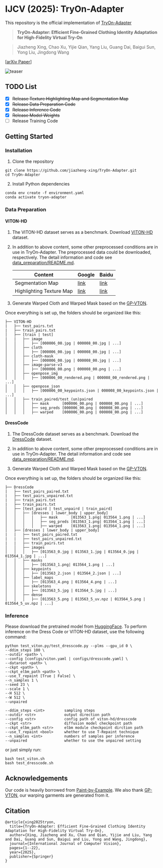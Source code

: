 # IJCV (2025): TryOn-Adapter
This repository is the official implementation of [TryOn-Adapter](https://arxiv.org/abs/2404.00878)

> **TryOn-Adapter: Efficient Fine-Grained Clothing Identity Adaptation for High-Fidelity Virtual Try-On**<br>

>
> Jiazheng Xing, Chao Xu, Yijie Qian, Yang Liu, Guang Dai, Baigui Sun, Yong Liu, Jingdong Wang

[[arXiv Paper](https://arxiv.org/abs/2404.00878)]&nbsp;

![teaser](assets/teaser.jpg)&nbsp;

## TODO List
- [x] ~~Release Texture Highlighting Map and Segmentation Map~~
- [x] ~~Release Data Preparation Code~~
- [x] ~~Release Inference Code~~
- [x] ~~Release Model Weights~~ 
- [ ] Release Training Code

## Getting Started
### Installation
1. Clone the repository
```shell
git clone https://github.com/jiazheng-xing/TryOn-Adapter.git
cd TryOn-Adapter
```
2. Install Python dependencies
```shell
conda env create -f environment.yaml
conda activate tryon-adapter
```

### Data Preparation
#### VITON-HD
1. The VITON-HD dataset serves as a benchmark. Download [VITON-HD](https://github.com/shadow2496/VITON-HD) dataset.

2. In addition to above content, some other preprocessed conditions are in use in TryOn-Adapter.  The preprocessed data could be downloaded, respectively. The detail information and code see [data_preparation/README.md](data_preparation/README.md). 

   |Content|Google|Baidu|
   |---|---|---|
   |Segmentation Map|[link](https://drive.google.com/file/d/18KvGWR-3siJ_mt7g4CcEVFi_51E7ZifA/view?usp=sharing)|[link](https://pan.baidu.com/s/1zm3XV34tcrXpYt6uAN4R9Q?pwd=ekyn)|
   |Highlighting Texture Map|[link](https://drive.google.com/file/d/111KBYA8-d9xl9a2aS9yUaTp0edflb7qT/view?usp=sharing)|[link](https://pan.baidu.com/s/1xWnvF7TeKB_2AzlCEbPsAQ?pwd=jnlz)|

3. Generate Warped Cloth and Warped Mask based on the [GP-VTON](https://github.com/xiezhy6/GP-VTON.git).

Once everything is set up, the folders should be organized like this:
```
├── VITON-HD
|   ├── test_pairs.txt
|   ├── train_pairs.txt
│   ├── [train | test]
|   |   ├── image
│   │   │   ├── [000006_00.jpg | 000008_00.jpg | ...]
│   │   ├── cloth
│   │   │   ├── [000006_00.jpg | 000008_00.jpg | ...]
│   │   ├── cloth-mask
│   │   │   ├── [000006_00.jpg | 000008_00.jpg | ...]
│   │   ├── image-parse-v3
│   │   │   ├── [000006_00.png | 000008_00.png | ...]
│   │   ├── openpose_img
│   │   │   ├── [000006_00_rendered.png | 000008_00_rendered.png | ...]
│   │   ├── openpose_json
│   │   │   ├── [000006_00_keypoints.json | 000008_00_keypoints.json | ...]
│   │   ├── train_paired/test_(un)paired
│   │   │   ├── mask      [000006_00.png | 000008_00.png | ...]
│   │   │   ├── seg_preds [000006_00.png | 000008_00.png | ...]
│   │   │   ├── warped    [000006_00.png | 000008_00.png | ...]
```

#### DressCode
1. The DressCode dataset serves as a benchmark. Download the [DressCode](https://github.com/aimagelab/dress-code) dataset.

2. In addition to above content, some other preprocessed conditions are in use in TryOn-Adapter. The detail information and code see [data_preparation/README.md](data_preparation/README.md). 

3. Generate Warped Cloth and Warped Mask based on the [GP-VTON](https://github.com/xiezhy6/GP-VTON.git).

Once everything is set up, the folders should be organized like this:
```
├── DressCode
|   ├── test_pairs_paired.txt
|   ├── test_pairs_unpaired.txt
|   ├── train_pairs.txt
|   ├── train_pairs.txt
│   ├── [test_paird | test_unpaird | train_paird]
│   │   ├── [dresses | lower_body | upper_body]
│   │   │   │   ├── mask      [013563_1.png| 013564_1.png | ...]
│   │   │   │   ├── seg_preds [013563_1.png| 013564_1.png | ...]
│   │   │   │   ├── warped    [013563_1.png| 013564_1.png | ...]
│   ├── [dresses | lower_body | upper_body]
|   |   ├── test_pairs_paired.txt
|   |   ├── test_pairs_unpaired.txt
|   |   ├── train_pairs.txt
│   │   ├── images
│   │   │   ├── [013563_0.jpg | 013563_1.jpg | 013564_0.jpg | 013564_1.jpg | ...]
│   │   ├── masks
│   │   │   ├── [013563_1.png| 013564_1.png | ...]
│   │   ├── keypoints
│   │   │   ├── [013563_2.json | 013564_2.json | ...]
│   │   ├── label_maps
│   │   │   ├── [013563_4.png | 013564_4.png | ...]
│   │   ├── skeletons
│   │   │   ├── [013563_5.jpg | 013564_5.jpg | ...]
│   │   ├── dense
│   │   │   ├── [013563_5.png | 013563_5_uv.npz | 013564_5.png | 013564_5_uv.npz | ...]
```
### Inference
Please download the pretrained model from [HuggingFace](https://huggingface.co/Ockham98/TryOn-Adapter).
To perform inference on the Dress Code or VITON-HD dataset, use the following command:
```shell
python test_viton.py/test_dresscode.py --plms --gpu_id 0 \
--ddim_steps 100 \
--outdir <path> \
--config [configs/viton.yaml | configs/dresscode.yaml] \
--dataroot <path> \
--ckpt <path> \
--ckpt_elbm_path <path> \
--use_T_repaint [True | False] \
--n_samples 1 \
--seed 23 \
--scale 1 \
--H 512 \
--W 512 \
--unpaired
```

```shell
--ddim_steps <int>         sampling steps
--outdir <str>             output direction path
--config <str>             config path of viton-hd/dresscode
--ckpt <str>               diffusion model checkpoint path
--ckpt_elbm_path <str>     elbm module checkpoint dirction path
--use_T_repaint <bool>     whether to use T-Repaint technique
--n_samples <int>          numbers of samples per inference
--unpaired                 whether to use the unpaired setting
```

or just simply run:
```shell
bash test_viton.sh
bash test_dresscode.sh
```


## Acknowledgements
Our code is heavily borrowed from [Paint-by-Example](https://github.com/Fantasy-Studio/Paint-by-Example). We also thank [GP-VTON](https://github.com/xiezhy6/GP-VTON.git), our warping garments are generated from it.

## Citation
```
@article{xing2025tryon,
  title={TryOn-Adapter: Efficient Fine-Grained Clothing Identity Adaptation for High-Fidelity Virtual Try-On},
  author={Xing, Jiazheng and Xu, Chao and Qian, Yijie and Liu, Yang and Dai, Guang and Sun, Baigui and Liu, Yong and Wang, Jingdong},
  journal={International Journal of Computer Vision},
  pages={1--22},
  year={2025},
  publisher={Springer}
}
```